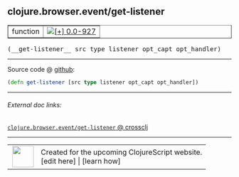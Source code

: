 ## clojure.browser.event/get-listener



 <table border="1">
<tr>
<td>function</td>
<td><a href="https://github.com/cljsinfo/cljs-api-docs/tree/0.0-927"><img valign="middle" alt="[+] 0.0-927" title="Added in 0.0-927" src="https://img.shields.io/badge/+-0.0--927-lightgrey.svg"></a> </td>
</tr>
</table>


 <samp>
(__get-listener__ src type listener opt_capt opt_handler)<br>
</samp>

---







Source code @ [github](https://github.com/clojure/clojurescript/blob/r1896/src/cljs/clojure/browser/event.cljs#L89):

```clj
(defn get-listener [src type listener opt_capt opt_handler])
```

<!--
Repo - tag - source tree - lines:

 <pre>
clojurescript @ r1896
└── src
    └── cljs
        └── clojure
            └── browser
                └── <ins>[event.cljs:89](https://github.com/clojure/clojurescript/blob/r1896/src/cljs/clojure/browser/event.cljs#L89)</ins>
</pre>

-->

---



###### External doc links:

[`clojure.browser.event/get-listener` @ crossclj](http://crossclj.info/fun/clojure.browser.event.cljs/get-listener.html)<br>

---

 <table>
<tr><td>
<img valign="middle" align="right" width="48px" src="http://i.imgur.com/Hi20huC.png">
</td><td>
Created for the upcoming ClojureScript website.<br>
[edit here] | [learn how]
</td></tr></table>

[edit here]:https://github.com/cljsinfo/cljs-api-docs/blob/master/cljsdoc/clojure.browser.event/get-listener.cljsdoc
[learn how]:https://github.com/cljsinfo/cljs-api-docs/wiki/cljsdoc-files

<!--

This information was too distracting to show to readers, but I'll leave it
commented here since it is helpful to:

- pretty-print the data used to generate this document
- and show how to retrieve that data



The API data for this symbol:

```clj
{:ns "clojure.browser.event",
 :name "get-listener",
 :type "function",
 :signature ["[src type listener opt_capt opt_handler]"],
 :source {:code "(defn get-listener [src type listener opt_capt opt_handler])",
          :title "Source code",
          :repo "clojurescript",
          :tag "r1896",
          :filename "src/cljs/clojure/browser/event.cljs",
          :lines [89]},
 :full-name "clojure.browser.event/get-listener",
 :full-name-encode "clojure.browser.event/get-listener",
 :history [["+" "0.0-927"]]}

```

Retrieve the API data for this symbol:

```clj
;; from Clojure REPL
(require '[clojure.edn :as edn])
(-> (slurp "https://raw.githubusercontent.com/cljsinfo/cljs-api-docs/catalog/cljs-api.edn")
    (edn/read-string)
    (get-in [:symbols "clojure.browser.event/get-listener"]))
```

-->

